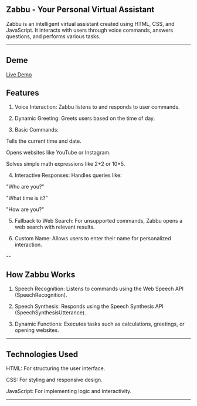 ##  Zabbu - Your Personal Virtual Assistant

Zabbu is an intelligent virtual assistant created using HTML, CSS, and JavaScript. It interacts with users through voice commands, answers questions, and performs various tasks.


---
## Deme
[Live Demo](https://zabuuvirtual.netlify.app)

## Features

1. Voice Interaction: Zabbu listens to and responds to user commands.


2. Dynamic Greeting: Greets users based on the time of day.


3. Basic Commands:

Tells the current time and date.

Opens websites like YouTube or Instagram.

Solves simple math expressions like 2+2 or 10*5.



4. Interactive Responses: Handles queries like:

"Who are you?"

"What time is it?"

"How are you?"



5. Fallback to Web Search: For unsupported commands, Zabbu opens a web search with relevant results.


6. Custom Name: Allows users to enter their name for personalized interaction.




--

##  How Zabbu Works

1. Speech Recognition: Listens to commands using the Web Speech API (SpeechRecognition).


2. Speech Synthesis: Responds using the Speech Synthesis API (SpeechSynthesisUtterance).


3. Dynamic Functions: Executes tasks such as calculations, greetings, or opening websites.




---

##  Technologies Used

HTML: For structuring the user interface.

CSS: For styling and responsive design.

JavaScript: For implementing logic and interactivity.



---
